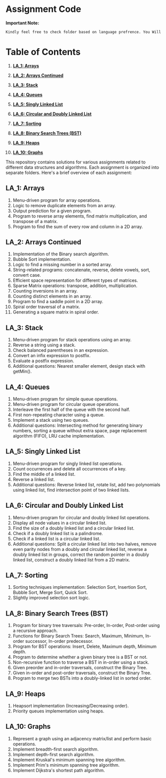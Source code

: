 ﻿# Assignment Code


**Important Note:** 

```css
Kindly feel free to check folder based on language prefrence. You Will find below mentioned topics inside it only.
```


# Table of Contents

1. [**LA_1: Arrays**](#array)

2. [**LA_2: Arrays Continued**](#arrays)

3. [**LA_3: Stack**](#stack)

4. [**LA_4: Queues**](#queues)

5. [**LA_5: Singly Linked List**](#ll)


6. [**LA_6: Circular and Doubly Linked List**](#clldll)

7. [**LA_7: Sorting**](#sorting)

8. [**LA_8: Binary Search Trees (BST)**](#bst)

9. [**LA_9: Heaps**](#heaps)

10. [**LA_10: Graphs**](#graphs)


This repository contains solutions for various assignments related to different data structures and algorithms. Each assignment is organized into separate folders. Here's a brief overview of each assignment:

## LA_1: Arrays <a id="array"></a>
1. Menu-driven program for array operations.
2. Logic to remove duplicate elements from an array.
3. Output prediction for a given program.
4. Program to reverse array elements, find matrix multiplication, and transpose of a matrix.
5. Program to find the sum of every row and column in a 2D array.

## LA_2: Arrays Continued<a id="arrays"></a>
1. Implementation of the Binary search algorithm.
2. Bubble Sort implementation.
3. Logic to find a missing number in a sorted array.
4. String-related programs: concatenate, reverse, delete vowels, sort, convert case.
5. Efficient space representation for different types of matrices.
6. Sparse Matrix operations: transpose, addition, multiplication.
7. Counting inversions in an array.
8. Counting distinct elements in an array.
9. Program to find a saddle point in a 2D array.
10. Spiral order traversal of a matrix.
11. Generating a square matrix in spiral order.

## LA_3: Stack<a id="stack"></a>
1. Menu-driven program for stack operations using an array.
2. Reverse a string using a stack.
3. Check balanced parentheses in an expression.
4. Convert an infix expression to postfix.
5. Evaluate a postfix expression.
6. Additional questions: Nearest smaller element, design stack with getMin().

## LA_4: Queues<a id="queus"></a>
1. Menu-driven program for simple queue operations.
2. Menu-driven program for circular queue operations.
3. Interleave the first half of the queue with the second half.
4. First non-repeating character using a queue.
5. Implement a stack using two queues.
6. Additional questions: Intersecting method for generating binary numbers, sorting a queue without extra space, page replacement algorithm (FIFO), LRU cache implementation.

## LA_5: Singly Linked List<a id="ll"></a>
1. Menu-driven program for singly linked list operations.
2. Count occurrences and delete all occurrences of a key.
3. Find the middle of a linked list.
4. Reverse a linked list.
5. Additional questions: Reverse linked list, rotate list, add two polynomials using linked list, find intersection point of two linked lists.

## LA_6: Circular and Doubly Linked List<a id="clldll"></a>
1. Menu-driven program for circular and doubly linked list operations.
2. Display all node values in a circular linked list.
3. Find the size of a doubly linked list and a circular linked list.
4. Check if a doubly linked list is a palindrome.
5. Check if a linked list is a circular linked list.
6. Additional questions: Split a circular linked list into two halves, remove even parity nodes from a doubly and circular linked list, reverse a doubly linked list in groups, correct the random pointer in a doubly linked list, construct a doubly linked list from a 2D matrix.

## LA_7: Sorting<a id="sorting"></a>
1. Sorting techniques implementation: Selection Sort, Insertion Sort, Bubble Sort, Merge Sort, Quick Sort.
2. Slightly improved selection sort logic.

## LA_8: Binary Search Trees (BST)<a id="bst"></a>
1. Program for binary tree traversals: Pre-order, In-order, Post-order using a recursive approach.
2. Functions for Binary Search Trees: Search, Maximum, Minimum, In-order successor, In-order predecessor.
3. Program for BST operations: Insert, Delete, Maximum depth, Minimum depth.
4. Program to determine whether a given binary tree is a BST or not.
5. Non-recursive function to traverse a BST in in-order using a stack.
6. Given preorder and in-order traversals, construct the Binary Tree.
7. Given in-order and post-order traversals, construct the Binary Tree.
8. Program to merge two BSTs into a doubly-linked list in sorted order.

## LA_9: Heaps<a id="heaps"></a>
1. Heapsort implementation (Increasing/Decreasing order).
2. Priority queues implementation using heaps.

## LA_10: Graphs<a id="graphs"></a>
1. Represent a graph using an adjacency matrix/list and perform basic operations.
2. Implement breadth-first search algorithm.
3. Implement depth-first search algorithm.
4. Implement Kruskal's minimum spanning tree algorithm.
5. Implement Prim's minimum spanning tree algorithm.
6. Implement Dijkstra's shortest path algorithm.

